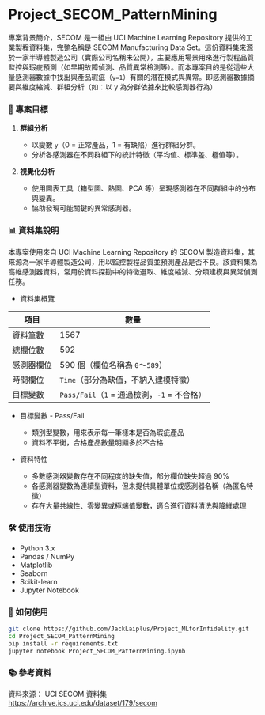 # Project_SECOM_PatternMining

專案背景簡介，SECOM 是一組由 UCI Machine Learning Repository 提供的工業製程資料集，完整名稱是 SECOM Manufacturing Data Set。這份資料集來源於一家半導體製造公司（實際公司名稱未公開），主要應用場景用來進行製程品質監控與瑕疵預測（如早期故障偵測、品質異常檢測等）。而本專案目的是從這些大量感測器數據中找出與產品瑕疵（`y=1`）有關的潛在模式與異常。即感測器數據摘要與維度縮減、群組分析（如：以 y 為分群依據來比較感測器行為）

### 🎯 專案目標

1. **群組分析**
   - 以變數 `y`（0 = 正常產品，1 = 有缺陷）進行群組分群。
   - 分析各感測器在不同群組下的統計特徵（平均值、標準差、極值等）。

2. **視覺化分析**
   - 使用圖表工具（箱型圖、熱圖、PCA 等）呈現感測器在不同群組中的分布與變異。
   - 協助發現可能關鍵的異常感測器。

### 📊 資料集說明

本專案使用來自 UCI Machine Learning Repository 的 SECOM 製造資料集，其來源為一家半導體製造公司，用以監控製程品質並預測產品是否不良。該資料集為高維感測器資料，常用於資料探勘中的特徵選取、維度縮減、分類建模與異常偵測任務。

- 資料集概覽

| 項目    | 數量                                 |
| ----- | ---------------------------------- |
| 資料筆數  | 1567                               |
| 總欄位數  | 592                                |
| 感測器欄位 | 590 個（欄位名稱為 `0`～`589`）             |
| 時間欄位  | `Time`（部分為缺值，不納入建模特徵）              |
| 目標變數  | `Pass/Fail`（`1` = 通過檢測，`-1` = 不合格） |

- 目標變數 - Pass/Fail
  - 類別型變數，用來表示每一筆樣本是否為瑕疵產品
  - 資料不平衡，合格產品數量明顯多於不合格

- 資料特性
  - 多數感測器變數存在不同程度的缺失值，部分欄位缺失超過 90%
  - 各感測器變數為連續型資料，但未提供具體單位或感測器名稱（為匿名特徵）
  - 存在大量共線性、零變異或極端值變數，適合進行資料清洗與降維處理

### 🛠️ 使用技術

- Python 3.x
- Pandas / NumPy
- Matplotlib
- Seaborn
- Scikit-learn
- Jupyter Notebook

### 🚀 如何使用

```bash
git clone https://github.com/JackLaiplus/Project_MLforInfidelity.git
cd Project_SECOM_PatternMining
pip install -r requirements.txt
jupyter notebook Project_SECOM_PatternMining.ipynb
```
### 📚 參考資料

資料來源： UCI SECOM 資料集 https://archive.ics.uci.edu/dataset/179/secom



